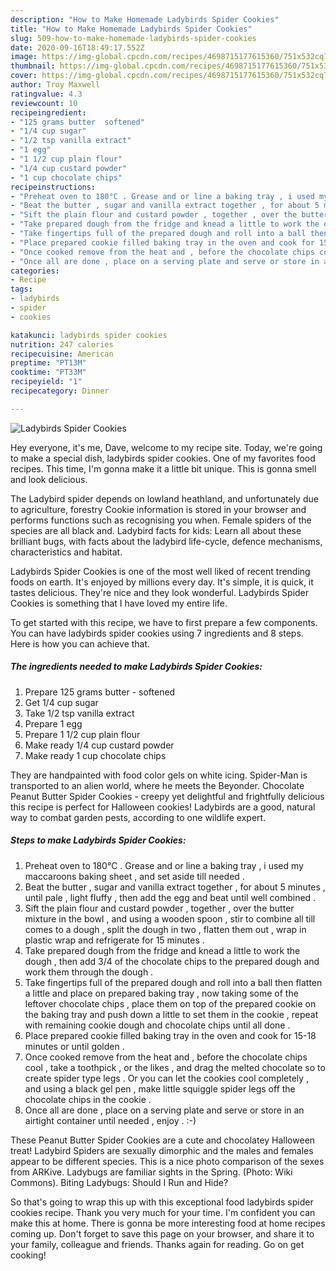 ```yaml
---
description: "How to Make Homemade Ladybirds Spider Cookies"
title: "How to Make Homemade Ladybirds Spider Cookies"
slug: 509-how-to-make-homemade-ladybirds-spider-cookies
date: 2020-09-16T18:49:17.552Z
image: https://img-global.cpcdn.com/recipes/4698715177615360/751x532cq70/ladybirds-spider-cookies-recipe-main-photo.jpg
thumbnail: https://img-global.cpcdn.com/recipes/4698715177615360/751x532cq70/ladybirds-spider-cookies-recipe-main-photo.jpg
cover: https://img-global.cpcdn.com/recipes/4698715177615360/751x532cq70/ladybirds-spider-cookies-recipe-main-photo.jpg
author: Troy Maxwell
ratingvalue: 4.3
reviewcount: 10
recipeingredient:
- "125 grams butter  softened"
- "1/4 cup sugar"
- "1/2 tsp vanilla extract"
- "1 egg"
- "1 1/2 cup plain flour"
- "1/4 cup custard powder"
- "1 cup chocolate chips"
recipeinstructions:
- "Preheat oven to 180°C . Grease and or line a baking tray , i used my maccaroons baking sheet , and set aside till needed ."
- "Beat the butter , sugar and vanilla extract together , for about 5 minutes , until pale , light fluffy , then add the egg and beat until well combined ."
- "Sift the plain flour and custard powder , together , over the butter mixture in the bowl , and using a wooden spoon , stir to combine all till comes to a dough , split the dough in two , flatten them out , wrap in plastic wrap and refrigerate for 15 minutes ."
- "Take prepared dough from the fridge and knead a little to work the dough , then add 3/4 of the chocolate chips to the prepared dough and work them through the dough ."
- "Take fingertips full of the prepared dough and roll into a ball then flatten a little and place on prepared baking tray , now taking some of the leftover chocolate chips , place them on top of the prepared cookie on the baking tray and push down a little to set them in the cookie , repeat with remaining cookie dough and chocolate chips until all done ."
- "Place prepared cookie filled baking tray in the oven and cook for 15-18 minutes or until golden ."
- "Once cooked remove from the heat and , before the chocolate chips cool , take a toothpick , or the likes , and drag the melted chocolate so to create spider type legs . Or you can let the cookies cool completely , and using a black gel pen , make little squiggle spider legs off the chocolate chips in the cookie ."
- "Once all are done , place on a serving plate and serve or store in an airtight container until needed , enjoy . :-)"
categories:
- Recipe
tags:
- ladybirds
- spider
- cookies

katakunci: ladybirds spider cookies 
nutrition: 247 calories
recipecuisine: American
preptime: "PT13M"
cooktime: "PT33M"
recipeyield: "1"
recipecategory: Dinner

---
```



![Ladybirds Spider Cookies](https://img-global.cpcdn.com/recipes/4698715177615360/751x532cq70/ladybirds-spider-cookies-recipe-main-photo.jpg)

Hey everyone, it's me, Dave, welcome to my recipe site. Today, we're going to make a special dish, ladybirds spider cookies. One of my favorites food recipes. This time, I'm gonna make it a little bit unique. This is gonna smell and look delicious.

The Ladybird spider depends on lowland heathland, and unfortunately due to agriculture, forestry Cookie information is stored in your browser and performs functions such as recognising you when. Female spiders of the species are all black and. Ladybird facts for kids: Learn all about these brilliant bugs, with facts about the ladybird life-cycle, defence mechanisms, characteristics and habitat.

Ladybirds Spider Cookies is one of the most well liked of recent trending foods on earth. It's enjoyed by millions every day. It's simple, it is quick, it tastes delicious. They're nice and they look wonderful. Ladybirds Spider Cookies is something that I have loved my entire life.


To get started with this recipe, we have to first prepare a few components. You can have ladybirds spider cookies using 7 ingredients and 8 steps. Here is how you can achieve that.

<!--inarticleads1-->

##### The ingredients needed to make Ladybirds Spider Cookies:

1. Prepare 125 grams butter - softened
1. Get 1/4 cup sugar
1. Take 1/2 tsp vanilla extract
1. Prepare 1 egg
1. Prepare 1 1/2 cup plain flour
1. Make ready 1/4 cup custard powder
1. Make ready 1 cup chocolate chips


They are handpainted with food color gels on white icing. Spider-Man is transported to an alien world, where he meets the Beyonder. Chocolate Peanut Butter Spider Cookies - creepy yet delightful and frightfully delicious this recipe is perfect for Halloween cookies! Ladybirds are a good, natural way to combat garden pests, according to one wildlife expert. 

<!--inarticleads2-->

##### Steps to make Ladybirds Spider Cookies:

1. Preheat oven to 180°C . Grease and or line a baking tray , i used my maccaroons baking sheet , and set aside till needed .
1. Beat the butter , sugar and vanilla extract together , for about 5 minutes , until pale , light fluffy , then add the egg and beat until well combined .
1. Sift the plain flour and custard powder , together , over the butter mixture in the bowl , and using a wooden spoon , stir to combine all till comes to a dough , split the dough in two , flatten them out , wrap in plastic wrap and refrigerate for 15 minutes .
1. Take prepared dough from the fridge and knead a little to work the dough , then add 3/4 of the chocolate chips to the prepared dough and work them through the dough .
1. Take fingertips full of the prepared dough and roll into a ball then flatten a little and place on prepared baking tray , now taking some of the leftover chocolate chips , place them on top of the prepared cookie on the baking tray and push down a little to set them in the cookie , repeat with remaining cookie dough and chocolate chips until all done .
1. Place prepared cookie filled baking tray in the oven and cook for 15-18 minutes or until golden .
1. Once cooked remove from the heat and , before the chocolate chips cool , take a toothpick , or the likes , and drag the melted chocolate so to create spider type legs . Or you can let the cookies cool completely , and using a black gel pen , make little squiggle spider legs off the chocolate chips in the cookie .
1. Once all are done , place on a serving plate and serve or store in an airtight container until needed , enjoy . :-)


These Peanut Butter Spider Cookies are a cute and chocolatey Halloween treat! Ladybird Spiders are sexually dimorphic and the males and females appear to be different species. This is a nice photo comparison of the sexes from ARKive. Ladybugs are familiar sights in the Spring. (Photo: Wiki Commons). Biting Ladybugs: Should I Run and Hide? 

So that's going to wrap this up with this exceptional food ladybirds spider cookies recipe. Thank you very much for your time. I'm confident you can make this at home. There is gonna be more interesting food at home recipes coming up. Don't forget to save this page on your browser, and share it to your family, colleague and friends. Thanks again for reading. Go on get cooking!
